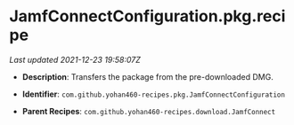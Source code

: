 # JamfConnectConfiguration.pkg.recipe

_Last updated 2021-12-23 19:58:07Z_

- **Description**: Transfers the package from the pre-downloaded DMG.

- **Identifier**: `com.github.yohan460-recipes.pkg.JamfConnectConfiguration`

- **Parent Recipes**: `com.github.yohan460-recipes.download.JamfConnect`